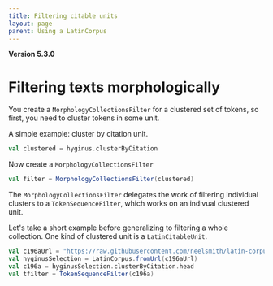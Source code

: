 ```yaml
---
title: Filtering citable units
layout: page
parent: Using a LatinCorpus
---
```


**Version 5.3.0**

# Filtering texts morphologically

You create a `MorphologyCollectionsFilter` for a clustered set of tokens, so first, you need to cluster tokens in some unit.


A simple example:  cluster by citation  unit.

```scala
val clustered = hyginus.clusterByCitation
```

Now create a `MorphologyCollectionsFilter`

```scala
val filter = MorphologyCollectionsFilter(clustered)
```

The `MorphologyCollectionsFilter` delegates the work of filtering individual clusters to a `TokenSequenceFilter`, which works on an indivual clustered unit.


Let's take a short example before generalizing to filtering a whole collection.  One kind of clustered unit is a `LatinCitableUnit`.

```scala
val c196aUrl = "https://raw.githubusercontent.com/neelsmith/latin-corpus/master/jvm/src/test/resources/sect196a.cex"
val hyginusSelection = LatinCorpus.fromUrl(c196aUrl)
val c196a = hyginusSelection.clusterByCitation.head
val tfilter = TokenSequenceFilter(c196a)
```
